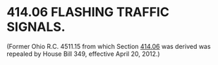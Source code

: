 414.06 FLASHING TRAFFIC SIGNALS.
================================

(Former Ohio R.C. 4511.15 from which Section [414.06](1de92046.html) was
derived was repealed by House Bill 349, effective April 20, 2012.)
